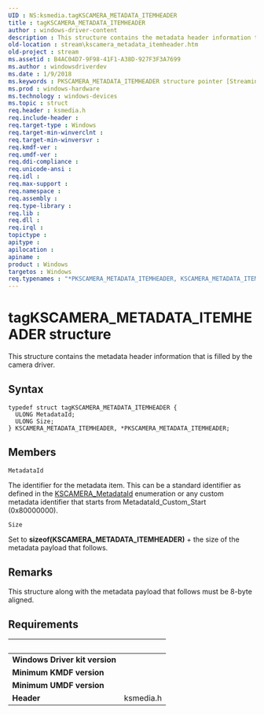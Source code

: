 ```yaml
---
UID : NS:ksmedia.tagKSCAMERA_METADATA_ITEMHEADER
title : tagKSCAMERA_METADATA_ITEMHEADER
author : windows-driver-content
description : This structure contains the metadata header information that is filled by the camera driver.
old-location : stream\kscamera_metadata_itemheader.htm
old-project : stream
ms.assetid : B4AC04D7-9F98-41F1-A38D-927F3F3A7699
ms.author : windowsdriverdev
ms.date : 1/9/2018
ms.keywords : PKSCAMERA_METADATA_ITEMHEADER structure pointer [Streaming Media Devices], tagKSCAMERA_METADATA_ITEMHEADER, ksmedia/KSCAMERA_METADATA_ITEMHEADER, stream.kscamera_metadata_itemheader, KSCAMERA_METADATA_ITEMHEADER structure [Streaming Media Devices], *PKSCAMERA_METADATA_ITEMHEADER, KSCAMERA_METADATA_ITEMHEADER, ksmedia/PKSCAMERA_METADATA_ITEMHEADER, PKSCAMERA_METADATA_ITEMHEADER
ms.prod : windows-hardware
ms.technology : windows-devices
ms.topic : struct
req.header : ksmedia.h
req.include-header : 
req.target-type : Windows
req.target-min-winverclnt : 
req.target-min-winversvr : 
req.kmdf-ver : 
req.umdf-ver : 
req.ddi-compliance : 
req.unicode-ansi : 
req.idl : 
req.max-support : 
req.namespace : 
req.assembly : 
req.type-library : 
req.lib : 
req.dll : 
req.irql : 
topictype : 
apitype : 
apilocation : 
apiname : 
product : Windows
targetos : Windows
req.typenames : "*PKSCAMERA_METADATA_ITEMHEADER, KSCAMERA_METADATA_ITEMHEADER"
---
```


# tagKSCAMERA_METADATA_ITEMHEADER structure
This structure contains the metadata header information that is filled by the camera driver.

## Syntax
````
typedef struct tagKSCAMERA_METADATA_ITEMHEADER {
  ULONG MetadataId;
  ULONG Size;
} KSCAMERA_METADATA_ITEMHEADER, *PKSCAMERA_METADATA_ITEMHEADER;
````

## Members


`MetadataId`

The identifier for the metadata item. This can be a standard identifier as defined in the <a href="..\ksmedia\ne-ksmedia-kscamera_metadataid.md">KSCAMERA_MetadataId</a> enumeration or any custom metadata identifier that starts from MetadataId_Custom_Start (0x80000000).

`Size`

Set to <b>sizeof(KSCAMERA_METADATA_ITEMHEADER)</b> + the size of the metadata payload that follows.

## Remarks
This structure along with the metadata payload that follows must be 8-byte aligned.

## Requirements
| &nbsp; | &nbsp; |
| ---- |:---- |
| **Windows Driver kit version** |  |
| **Minimum KMDF version** |  |
| **Minimum UMDF version** |  |
| **Header** | ksmedia.h |